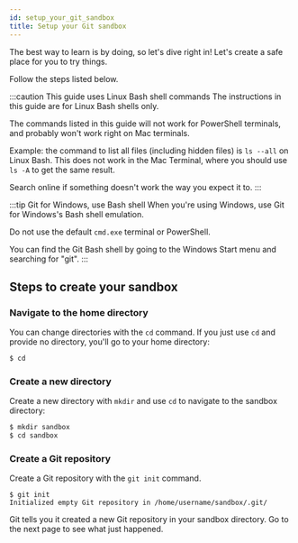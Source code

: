 ```yaml
---
id: setup_your_git_sandbox
title: Setup your Git sandbox
---
```


The best way to learn is by doing, so let's dive right in!
Let's create a safe place for you to try things.

Follow the steps listed below.

:::caution This guide uses Linux Bash shell commands
The instructions in this guide are for Linux Bash shells only.

The commands listed in this guide will not work for PowerShell terminals, and probably won't work right on Mac terminals.

Example: the command to list all files (including hidden files) is `ls --all` on Linux Bash.
This does not work in the Mac Terminal, where you should use `ls -A` to get the same result.

Search online if something doesn't work the way you expect it to.
:::

:::tip Git for Windows, use Bash shell
When you're using Windows, use Git for Windows's Bash shell emulation.

Do not use the default `cmd.exe` terminal or PowerShell.

You can find the Git Bash shell by going to the Windows Start menu and searching for "git".
:::

## Steps to create your sandbox

### Navigate to the home directory

You can change directories with the `cd` command.
If you just use `cd` and provide no directory, you'll go to your home directory:

```bash
$ cd
```

### Create a new directory

Create a new directory with `mkdir` and use `cd` to navigate to the sandbox directory:

```bash
$ mkdir sandbox
$ cd sandbox
```

### Create a Git repository

Create a Git repository with the `git init` command.

```git
$ git init
Initialized empty Git repository in /home/username/sandbox/.git/
```

Git tells you it created a new Git repository in your sandbox directory.
Go to the next page to see what just happened.
